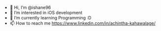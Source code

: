 - 👋 Hi, I’m @ishane96
- 👀 I’m interested in iOS development
- 🌱 I’m currently learning Programming :D
- 📫 How to reach me https://www.linkedin.com/in/achintha-kahawalage/

<!---
ishane96/ishane96 is a ✨ special ✨ repository because its `README.md` (this file) appears on your GitHub profile.
You can click the Preview link to take a look at your changes.
--->
